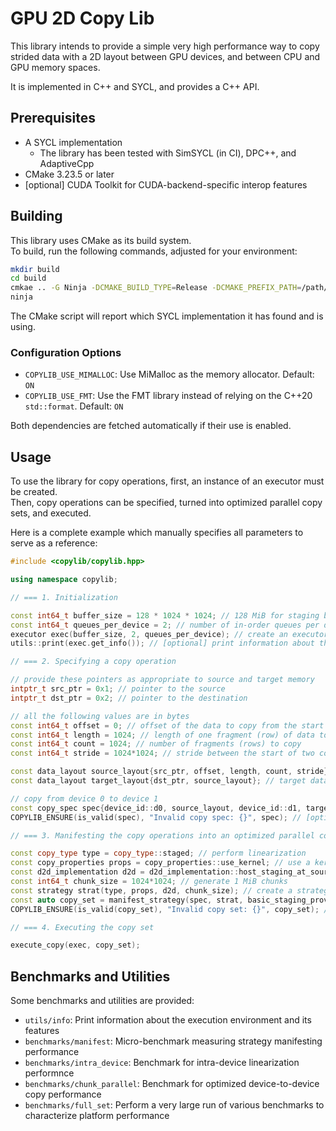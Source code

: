 # GPU 2D Copy Lib

This library intends to provide a simple very high performance way to copy strided data with a 2D layout between GPU devices, and between CPU and GPU memory spaces.

It is implemented in C++ and SYCL, and provides a C++ API.

## Prerequisites

- A SYCL implementation
    - The library has been tested with SimSYCL (in CI), DPC++, and AdaptiveCpp
- CMake 3.23.5 or later
- [optional] CUDA Toolkit for CUDA-backend-specific interop features

## Building

This library uses CMake as its build system.  
To build, run the following commands, adjusted for your environment:

```bash
mkdir build
cd build
cmkae .. -G Ninja -DCMAKE_BUILD_TYPE=Release -DCMAKE_PREFIX_PATH=/path/to/sycl
ninja
```

The CMake script will report which SYCL implementation it has found and is using.

### Configuration Options

- `COPYLIB_USE_MIMALLOC`: Use MiMalloc as the memory allocator. Default: `ON`
- `COPYLIB_USE_FMT`: Use the FMT library instead of relying on the C++20 `std::format`. Default: `ON`

Both dependencies are fetched automatically if their use is enabled.

## Usage

To use the library for copy operations, first, an instance of an executor must be created.  
Then, copy operations can be specified, turned into optimized parallel copy sets, and executed.

Here is a complete example which manually specifies all parameters to serve as a reference:

```cpp
#include <copylib/copylib.hpp>

using namespace copylib;

// === 1. Initialization

const int64_t buffer_size = 128 * 1024 * 1024; // 128 MiB for staging buffers
const int64_t queues_per_device = 2; // number of in-order queues per device for asynchronicity
executor exec(buffer_size, 2, queues_per_device); // create an executor
utils::print(exec.get_info()); // [optional] print information about the executution environment

// === 2. Specifying a copy operation

// provide these pointers as appropriate to source and target memory
intptr_t src_ptr = 0x1; // pointer to the source
intptr_t dst_ptr = 0x2; // pointer to the destination

// all the following values are in bytes
const int64_t offset = 0; // offset of the data to copy from the start of the buffer
const int64_t length = 1024; // length of one fragment (row) of data to copy
const int64_t count = 1024; // number of fragments (rows) to copy
const int64_t stride = 1024*1024; // stride between the start of two consecutive fragments (rows)

const data_layout source_layout{src_ptr, offset, length, count, stride}; // source data layout
const data_layout target_layout{dst_ptr, source_layout}; // target data layout, same structure as the source

// copy from device 0 to device 1
const copy_spec spec{device_id::d0, source_layout, device_id::d1, target_layout};
COPYLIB_ENSURE(is_valid(spec), "Invalid copy spec: {}", spec); // [optional] check if the copy spec is valid

// === 3. Manifesting the copy operations into an optimized parallel copy set

const copy_type type = copy_type::staged; // perform linearization
const copy_properties props = copy_properties::use_kernel; // use a kernel for linearization, generally faster
const d2d_implementation d2d = d2d_implementation::host_staging_at_source; // use manual host staging
const int64_t chunk_size = 1024*1024; // generate 1 MiB chunks
const strategy strat(type, props, d2d, chunk_size); // create a strategy
const auto copy_set = manifest_strategy(spec, strat, basic_staging_provider{}); // manifest the copy set
COPYLIB_ENSURE(is_valid(copy_set), "Invalid copy set: {}", copy_set); // [optional] validate the copy set

// === 4. Executing the copy set

execute_copy(exec, copy_set);
```

## Benchmarks and Utilities

Some benchmarks and utilities are provided:

- `utils/info`: Print information about the execution environment and its features
- `benchmarks/manifest`: Micro-benchmark measuring strategy manifesting performance
- `benchmarks/intra_device`: Benchmark for intra-device linearization performnce
- `benchmarks/chunk_parallel`: Benchmark for optimized device-to-device copy performance
- `benchmarks/full_set`: Perform a very large run of various benchmarks to characterize platform performance
